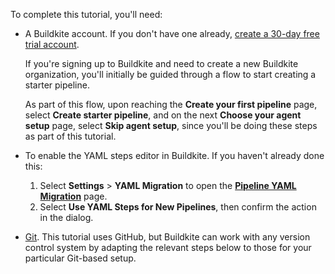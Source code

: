 To complete this tutorial, you'll need:

- A Buildkite account. If you don't have one already, <a href="https://buildkite.com/signup">create a 30-day free trial account</a>.

    If you're signing up to Buildkite and need to create a new Buildkite organization, you'll initially be guided through a flow to start creating a starter pipeline.

    As part of this flow, upon reaching the **Create your first pipeline** page, select **Create starter pipeline**, and on the next **Choose your agent setup** page, select **Skip agent setup**, since you'll be doing these steps as part of this tutorial.

- To enable the YAML steps editor in Buildkite. If you haven't already done this:
    1. Select **Settings** > **YAML Migration** to open the [**Pipeline YAML Migration**](https://buildkite.com/organizations/~/pipeline-migration) page.
    1. Select **Use YAML Steps for New Pipelines**, then confirm the action in the dialog.

- [Git](https://git-scm.com/downloads). This tutorial uses GitHub, but Buildkite can work with any version control system by adapting the relevant steps below to those for your particular Git-based setup.
